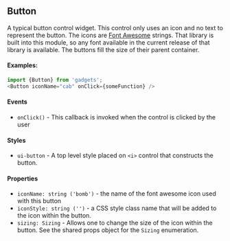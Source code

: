 <a name="module_Button"></a>

## Button
A typical button control widget.  This control only uses an icon and no text
to represent the button.  The icons are [Font Awesome](http://fontawesome.io/)
strings.  That library is built into this module, so any font available in
the current release of that library is available.  The buttons fill the size
of their parent container.

#### Examples:

```javascript
import {Button} from 'gadgets';
<Button iconName="cab" onClick={someFunction} />
```

#### Events
- `onClick()` - This callback is invoked when the control is clicked by the
user

#### Styles
- `ui-button` - A top level style placed on `<i>` control that constructs the
button.

#### Properties
- `iconName: string ('bomb')` - the name of the font awesome icon used with
this button
- `iconStyle: string ('')` - a CSS style class name that will be added to the
icon within the button.
- `sizing: Sizing` - Allows one to change the size of the icon within the
button.
See the shared props object for the `Sizing` enumeration.


